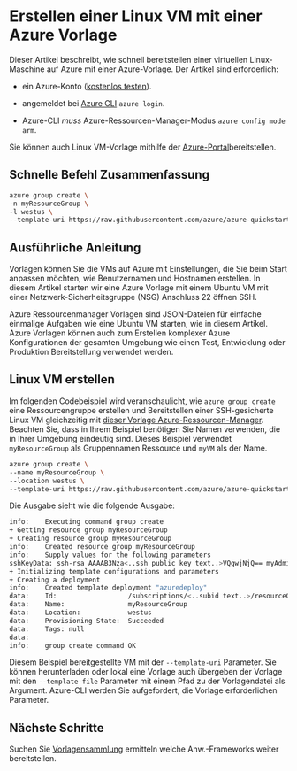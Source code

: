 <properties
    pageTitle="Erstellen einer Linux VM mit einer Azure Vorlage | Microsoft Azure"
    description="Erstellen Sie Linux VM Azure mit einer Azure-Ressourcen-Manager-Vorlage."
    services="virtual-machines-linux"
    documentationCenter=""
    authors="vlivech"
    manager="timlt"
    editor=""
    tags="azure-service-management,azure-resource-manager" />

<tags
    ms.service="virtual-machines-linux"
    ms.workload="infrastructure-services"
    ms.tgt_pltfrm="vm-linux"
    ms.devlang="na"
    ms.topic="hero-article"
    ms.date="10/24/2016"
    ms.author="v-livech"/>

# <a name="create-a-linux-vm-using-an-azure-template"></a>Erstellen einer Linux VM mit einer Azure Vorlage

Dieser Artikel beschreibt, wie schnell bereitstellen einer virtuellen Linux-Maschine auf Azure mit einer Azure-Vorlage.  Der Artikel sind erforderlich:

- ein Azure-Konto ([kostenlos testen](https://azure.microsoft.com/pricing/free-trial/)).

- angemeldet bei [Azure CLI](../xplat-cli-install.md) `azure login`.

- Azure-CLI _muss_ Azure-Ressourcen-Manager-Modus `azure config mode arm`.

Sie können auch Linux VM-Vorlage mithilfe der [Azure-Portal](virtual-machines-linux-quick-create-portal.md)bereitstellen.

## <a name="quick-command-summary"></a>Schnelle Befehl Zusammenfassung

```bash
azure group create \
-n myResourceGroup \
-l westus \
--template-uri https://raw.githubusercontent.com/azure/azure-quickstart-templates/master/101-vm-sshkey/azuredeploy.json
```

## <a name="detailed-walkthrough"></a>Ausführliche Anleitung

Vorlagen können Sie die VMs auf Azure mit Einstellungen, die Sie beim Start anpassen möchten, wie Benutzernamen und Hostnamen erstellen. In diesem Artikel starten wir eine Azure Vorlage mit einem Ubuntu VM mit einer Netzwerk-Sicherheitsgruppe (NSG) Anschluss 22 öffnen SSH.

Azure Ressourcenmanager Vorlagen sind JSON-Dateien für einfache einmalige Aufgaben wie eine Ubuntu VM starten, wie in diesem Artikel.  Azure Vorlagen können auch zum Erstellen komplexer Azure Konfigurationen der gesamten Umgebung wie einen Test, Entwicklung oder Produktion Bereitstellung verwendet werden.

## <a name="create-the-linux-vm"></a>Linux VM erstellen

Im folgenden Codebeispiel wird veranschaulicht, wie `azure group create` eine Ressourcengruppe erstellen und Bereitstellen einer SSH-gesicherte Linux VM gleichzeitig mit [dieser Vorlage Azure-Ressourcen-Manager](https://raw.githubusercontent.com/Azure/azure-quickstart-templates/master/101-vm-sshkey/azuredeploy.json). Beachten Sie, dass in Ihrem Beispiel benötigen Sie Namen verwenden, die in Ihrer Umgebung eindeutig sind. Dieses Beispiel verwendet `myResourceGroup` als Gruppennamen Ressource und `myVM` als der Name.

```bash
azure group create \
--name myResourceGroup \
--location westus \
--template-uri https://raw.githubusercontent.com/azure/azure-quickstart-templates/master/101-vm-sshkey/azuredeploy.json
```

Die Ausgabe sieht wie die folgende Ausgabe:

```bash
info:    Executing command group create
+ Getting resource group myResourceGroup
+ Creating resource group myResourceGroup
info:    Created resource group myResourceGroup
info:    Supply values for the following parameters
sshKeyData: ssh-rsa AAAAB3Nza<..ssh public key text..>VQgwjNjQ== myAdminUser@myVM
+ Initializing template configurations and parameters
+ Creating a deployment
info:    Created template deployment "azuredeploy"
data:    Id:                  /subscriptions/<..subid text..>/resourceGroups/myResourceGroup
data:    Name:                myResourceGroup
data:    Location:            westus
data:    Provisioning State:  Succeeded
data:    Tags: null
data:
info:    group create command OK
```

Diesem Beispiel bereitgestellte VM mit der `--template-uri` Parameter.  Sie können herunterladen oder lokal eine Vorlage auch übergeben der Vorlage mit den `--template-file` Parameter mit einem Pfad zu der Vorlagendatei als Argument. Azure-CLI werden Sie aufgefordert, die Vorlage erforderlichen Parameter.

## <a name="next-steps"></a>Nächste Schritte

Suchen Sie [Vorlagensammlung](https://azure.microsoft.com/documentation/templates/) ermitteln welche Anw.-Frameworks weiter bereitstellen.
